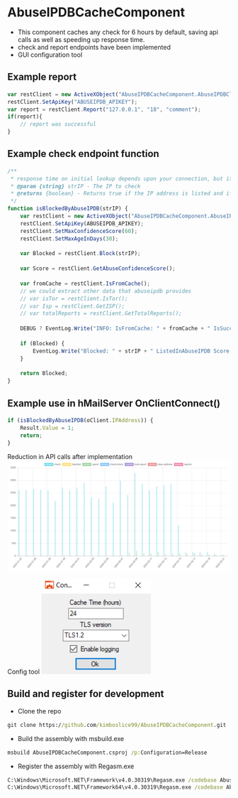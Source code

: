 # AbuseIPDBCacheComponent
- This component caches any check for 6 hours by default, saving api calls as well as speeding up response time.
- check and report endpoints have been implemented
- GUI configuration tool

## Example report
```JavaScript
var restClient = new ActiveXObject("AbuseIPDBCacheComponent.AbuseIPDBClient");
restClient.SetApiKey("ABUSEIPDB_APIKEY");
var report = restClient.Report("127.0.0.1", "18", "comment");
if(report){
    // report was successful
}
```

## Example check endpoint function
```JavaScript
/**
 * response time on initial lookup depends upon your connection, but its 1-2ms if cached! :)
 * @param {string} strIP - The IP to check
 * @returns {boolean} - Returns true if the IP address is listed and if confidence > max, false otherwise.
 */
function isBlockedByAbuseIPDB(strIP) {
    var restClient = new ActiveXObject("AbuseIPDBCacheComponent.AbuseIPDBClient");
    restClient.SetApiKey(ABUSEIPDB_APIKEY);
    restClient.SetMaxConfidenceScore(60);
    restClient.SetMaxAgeInDays(30);

    var Blocked = restClient.Block(strIP);
    
    var Score = restClient.GetAbuseConfidenceScore();
    
    var fromCache = restClient.IsFromCache();
    // we could extract other data that abuseipdb provides
    // var isTor = restClient.IsTor();
    // var Isp = restClient.GetISP();
    // var totalReports = restClient.GetTotalReports();
    
    DEBUG ? EventLog.Write("INFO: IsFromCache: " + fromCache + " IsSuccess: " + restClient.IsSuccess()) : null ;

    if (Blocked) {
        EventLog.Write("Blocked: " + strIP + " ListedInAbuseIPDB Score: " + Score);
    }

    return Blocked;
}
```

## Example use in hMailServer OnClientConnect()
```JavaScript
if (isBlockedByAbuseIPDB(oClient.IPAddress)) {
    Result.Value = 1;
    return;
}
```

Reduction in API calls after implementation
![api-savings](https://github.com/kimboslice99/AbuseIPDBCacheComponent/blob/main/img/ApiSavings.PNG?raw=true)

Config tool
![config-tool](https://github.com/kimboslice99/AbuseIPDBCacheComponent/blob/dev/img/configtool.png?raw=true)

## Build and register for development
- Clone the repo
```cmd
git clone https://github.com/kimboslice99/AbuseIPDBCacheComponent.git
```

- Build the assembly with msbuild.exe
```cmd
msbuild AbuseIPDBCacheComponent.csproj /p:Configuration=Release
```

- Register the assembly with Regasm.exe
```cmd
C:\Windows\Microsoft.NET\Framework\v4.0.30319\Regasm.exe /codebase AbuseIPDBCacheComponent.dll
C:\Windows\Microsoft.NET\Framework64\v4.0.30319\Regasm.exe /codebase AbuseIPDBCacheComponent.dll
```